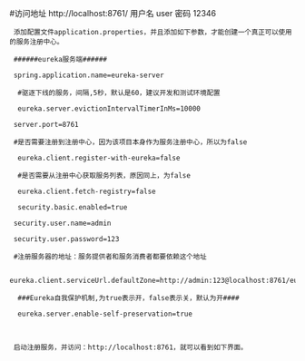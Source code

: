 #访问地址
     http://localhost:8761/
     用户名 user  密码 12346
     
     
     
     
     添加配置文件application.properties，并且添加如下参数，才能创建一个真正可以使用的服务注册中心。
     
     ######eureka服务端######
     
     spring.application.name=eureka-server
     
      #驱逐下线的服务，间隔,5秒，默认是60，建议开发和测试环境配置
     
      eureka.server.evictionIntervalTimerInMs=10000
     
     server.port=8761
     
     #是否需要注册到注册中心，因为该项目本身作为服务注册中心，所以为false
     
      eureka.client.register-with-eureka=false
     
      #是否需要从注册中心获取服务列表，原因同上，为false
     
      eureka.client.fetch-registry=false
     
      security.basic.enabled=true
     
     security.user.name=admin
     
     security.user.password=123
     
     #注册服务器的地址：服务提供者和服务消费者都要依赖这个地址
     
      eureka.client.serviceUrl.defaultZone=http://admin:123@localhost:8761/eureka
     
      ###Eureka自我保护机制,为true表示开，false表示关，默认为开####
     
      eureka.server.enable-self-preservation=true
     
      
     
     启动注册服务，并访问：http://localhost:8761，就可以看到如下界面。